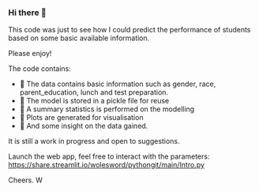 ### Hi there 👋

This code was just to see how I could predict the performance of students based on some basic available information. 

Please enjoy!

The code contains:
- 🔭 The data contains basic information such as gender, race, parent_education, lunch and test preparation.
- 🌱 The model is stored in a pickle file for reuse
- 👯 A summary statistics is performed on the modelling
- 🤔 Plots are generated for visualisation
- 💬 And some insight on the data gained.

It is still a work in progress and open to suggestions. 

Launch the web app, feel free to interact with the parameters:
https://share.streamlit.io/wolesword/pythongit/main/Intro.py

Cheers.
W

